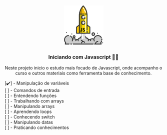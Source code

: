 <h1 align="center">
  <br>
  <img src="github/assets/logo.svg" alt="Animavita" height="125" width="125">
  <br>
</h1>

<h3 align="center">Iniciando com Javascript 😶‍🌫️</h3>

<p align="center">Neste projeto inicio o estudo mais focado de Javascript, onde acompanho o curso e outros materiais como ferramenta base de conhecimento.</p>

[✔️] - Manipulação de variáveis<br/>
[ ] - Comandos de entrada<br/>
[ ] - Entendendo funções<br/>
[ ] - Trabalhando com arrays<br/>
[ ] - Manipulando arrays<br/>
[ ] - Aprendendo loops<br/>
[ ] - Conhecendo switch<br/>
[ ] - Manipulando datas<br/>
[ ] - Praticando conhecimentos